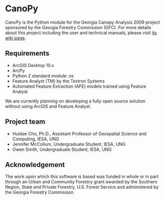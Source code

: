 # CanoPy

CanoPy is the Python module for the Georgia Canopy Analysis 2009 project
sponsored by the Georgia Forestry Commission (GFC). For more details about this
project including the user and technical manuals, please visit [its wiki
page](https://gislab.isnew.info/canopy/).

## Requirements

* ArcGIS Desktop 10.x
* ArcPy
* Python 2 standard module: os
* Feature Analyst (TM) by the Textron Systems
* Automated Feature Extraction (AFE) models trained using Feature Analyst

We are currently planning on developing a fully open source solution without
using ArcGIS and Feature Analyst.

## Project team

* Huidae Cho, Ph.D., Assistant Professor of Geospatial Science and Computing,
  IESA, UNG
* Jennifer McCollum, Undergraduate Student, IESA, UNG
* Owen Smith, Undergraduate Student, IESA, UNG

## Acknowledgement

The work upon which this software is based was funded in whole or in part
through an Urban and Community Forestry grant awarded by the Southern Region,
State and Private Forestry, U.S. Forest Service and administered by the Georgia
Forestry Commission.
